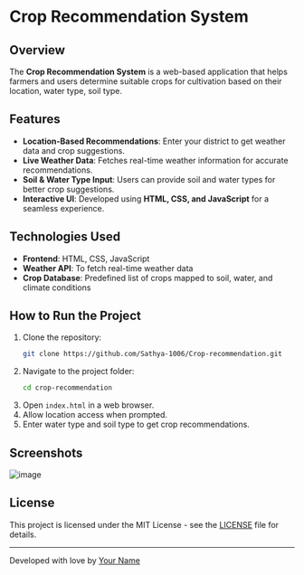 # Crop Recommendation System

## Overview
The **Crop Recommendation System** is a web-based application that helps farmers and users determine suitable crops for cultivation based on their location, water type, soil type.

## Features
- **Location-Based Recommendations**: Enter your district to get weather data and crop suggestions.
- **Live Weather Data**: Fetches real-time weather information for accurate recommendations.
- **Soil & Water Type Input**: Users can provide soil and water types for better crop suggestions.
- **Interactive UI**: Developed using **HTML, CSS, and JavaScript** for a seamless experience.

## Technologies Used
- **Frontend**: HTML, CSS, JavaScript
- **Weather API**: To fetch real-time weather data
- **Crop Database**: Predefined list of crops mapped to soil, water, and climate conditions

## How to Run the Project
1. Clone the repository:
   ```sh
   git clone https://github.com/Sathya-1006/Crop-recommendation.git
   ```
2. Navigate to the project folder:
   ```sh
   cd crop-recommendation
   ```
3. Open `index.html` in a web browser.
4. Allow location access when prompted.
5. Enter water type and soil type to get crop recommendations.

## Screenshots
![image](https://github.com/user-attachments/assets/94a7403d-2710-456b-93e5-660dbbe96498)

## License
This project is licensed under the MIT License - see the [LICENSE](LICENSE) file for details.

---
Developed with love by [Your Name](https://github.com/yourusername)
